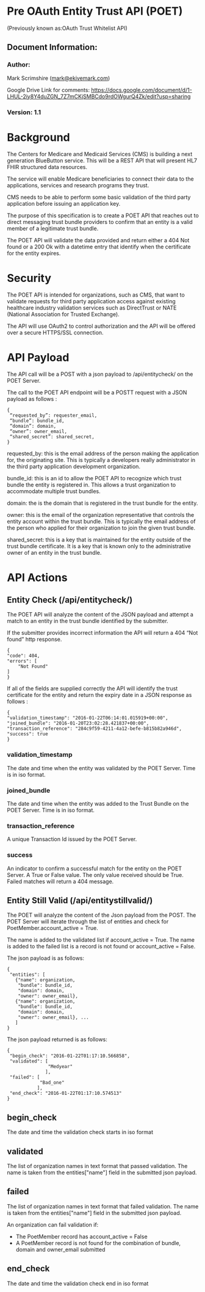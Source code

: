 # Pre OAuth Entity Trust API (POET) 
(Previously known as:OAuth Trust Whitelist API)

## Document Information:

### Author: 
Mark Scrimshire (mark@ekivemark.com)

Google Drive Link for comments: https://docs.google.com/document/d/1-LHUL-2iy8Y4duZGN_7Z7mCKjSMBCdo9rdOWgurQ4Zk/edit?usp=sharing

### Version: 1.1

# Background

The Centers for Medicare and Medicaid Services (CMS) is building a next generation BlueButton service. This will be a REST API that will present HL7 FHIR structured data resources.

The service will enable Medicare beneficiaries to connect their data to the applications, services and research programs they trust.

CMS needs to be able to perform some basic validation of the third party application before issuing an application key. 

The purpose of this specification is to create a POET API that reaches out to direct messaging trust bundle providers to confirm that an entity is a valid member of a legitimate trust bundle.

The POET API will validate the data provided and return either a 404 Not found or a 200 Ok with a datetime entry that identify when the certificate for the entity expires.

# Security

The POET API is intended for organizations, such as CMS, that want to validate requests for third party application access against existing healthcare industry validation services such as DirectTrust or NATE (National Association for Trusted Exchange).

The API will use OAuth2 to control authorization and the API will be offered over a secure HTTPS/SSL connection.

# API Payload

The API call will be a POST with a json payload to /api/entitycheck/ on the POET Server.

The call to the POET API endpoint will be a POSTT request with a JSON payload as follows :

    {
     “requested_by”: requester_email,
     “bundle”: bundle_id,
     “domain”: domain,
     “owner”: owner_email,
     “shared_secret”: shared_secret,
    }

requested_by: this is the email address of the person making the application for, the originating site. This is typically a developers really administrator in the third party application development organization.

bundle_id: this is an id to allow the POET API to recognize which trust bundle the entity is registered in. This allows a trust organization to accommodate multiple trust bundles.

domain: the is the domain that is registered in the trust bundle for the entity.

owner: this is the email of the organization representative that controls the entity account within the trust bundle. This is typically the email address of the person who applied for their organization to join the given trust bundle.

shared_secret: this is a key that is maintained for the entity outside of the trust bundle certificate. It is a key that is known only to the administrative owner of an entity in the trust bundle.

# API Actions

## Entity Check (/api/entitycheck/)

The POET API will analyze the content of the JSON payload and attempt a match to an entity in the trust bundle identified by the submitter. 

If the submitter provides incorrect information the API will return a 404 “Not found” http response.

    {
    "code": 404,
    "errors": [
        "Not Found"
    ]
    }

If all of the fields are supplied correctly the API will identify the trust certificate for the entity and return the expiry date in a JSON response as follows :

    {
    "validation_timestamp": "2016-01-22T06:14:01.015919+00:00",
    "joined_bundle": "2016-01-20T23:02:28.421837+00:00",
    "transaction_reference": "284c9f59-4211-4a12-befe-b815b82a946d",
    "success": true
    }

### validation_timestamp

The date and time when the entity was validated by the POET Server. 
Time is in iso format.

### joined_bundle

The date and time when the entity was added to the Trust Bundle on the POET Server.
Time is in iso format.

### transaction_reference

A unique Transaction Id issued by the POET Server.

### success

An indicator to confirm a successful match for the entity on the POET Server.
A True or False value. The only value received should be True. Failed matches will return a 
404 message.

## Entity Still Valid (/api/entitystillvalid/)

The POET will analyze the content of the Json payload from the POST. The POET Server will
iterate through the list of entities and check for PoetMember.account_active = True.

The name is added to the validated list if account_active = True.
The name is added to the failed list is a record is not found or account_active = False.

The json payload is as follows:

    {
     "entities": [
       {"name": organization,
        "bundle": bundle_id,
        "domain": domain,
        "owner": owner_email},
       {"name": organization,
        "bundle": bundle_id,
        "domain": domain,
        "owner": owner_email}, ...
       ]
    }

The json payload returned is as follows:

    {
     "begin_check": "2016-01-22T01:17:10.566858",
     "validated": [
                   "Medyear"
                  ],
     "failed": [
                "Bad_one"
               ],
     "end_check": "2016-01-22T01:17:10.574513"
    }

## begin_check

The date and time the validation check starts in iso format

## validated

The list of organization names in text format that passed validation. The name is taken from
the entities["name"] field in the submitted json payload.

## failed

The list of organization names in text format that failed validation. The name is taken from
the entities["name"] field in the submitted json payload.

An organization can fail validation if:
- The PoetMember record has account_active = False
- A PoetMember record is not found for the combination of bundle, domain and owner_email submitted

## end_check

The date and time the validation check end in iso format
